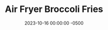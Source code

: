 ---
layout: post
title:  "Air Fryer Broccoli Fries"
date:   2023-10-16 00:00:00 -0500
categories: 
- Recipes
- Finger Foods
permalink: /recipes/broccoli-fries
image: /assets/Food/Finger Food/Vegetable/vegetable-chip-cover.jpg
ing: veggiechip-ing
facts: veggiechip-facts
section1: 
start2: 
section2: 
start3: 
section3: 
start4: 
section4: 
start5: 
section5: 
Prep: 20
Rest: 
Cook: 20
Source1: https://www.youtube.com/watch?v=sjK2JV1shrc
Source2: https://mealprepmanual.com/broccoli-bites/
whisk: https://s.samsungfood.com/8RQTo
tags: 
- vegetable
- veggies
- chip
- bites
- flash freeze
- snack city
- blend
- protein
- casein
- vic
Description: These simple vegetable snack bites are delicious and super nutritious. They're made by blending together broccoli and spices, turned into a dough and baked in bite sized pieces. Bonus points for accidentally satisfying all my criteria for a protein bar as well!  For a meal, you can pair them with my <a href="chicken-fingers">Gluten Free Air Fryer Chicken Fingers</a> recipe
Instructions: 
- Thaw out your broccoli in the microwave, or let sit on the counter for a few hours<br><br>

- In a food processor, combine all the ingredients. Mix to combine. Keep moving everything around until the mix becomes sticky and a dough like consistency starts to form.<br><br>

- Line a small cookie sheet with parchment and spread out the broccoli mix. Press it into all sides of the sheet pan to get a dense, thin product. The thinner you make these the crispier they will get in the air fryer. If your sheet pan is too small and you try to fit the entire mixture on to it, your final bites will probably be too thick. It may be necessary in this case to use two sheet pans. You want about ⅛"-¼" in thickness. Place the sheet pan into the freezer and allow it to freeze until solid.<br><br>

- Once frozen solid, remove from the pan and cut into pieces.  Transfer the bites to a bag and store them in the freezer<br><br>
- <center><img src="/assets/Food/Finger Food/Vegetable/vegetable-chip-4.jpg" alt="" class="instruction-image"></center><br>

- To reheat - Preheat your air fryer to 400°F. Place the frozen broccoli bites into the air fryer. (Spray with oil if you wish). Air fry for 16 minutes, flipping half way. Cooking times may vary depending on thickness, just keep an eye on them.

---